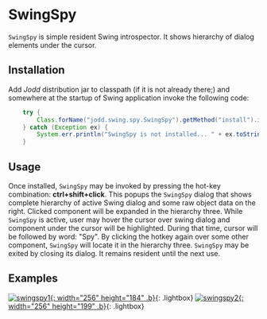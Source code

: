 <link rel="stylesheet" type="text/css" href="/css/jquery.lightbox.css"/>
<script type="text/javascript" src="/js/jquery.lightbox.js"></script>
<script type="text/javascript">
$(function() {
	$('a.lightbox').lightBox({
			imageLoading:			'/gfx/lightbox-ico-loading.gif',
			imageBtnPrev:			'/gfx/lightbox-btn-prev.gif',
			imageBtnNext:			'/gfx/lightbox-btn-next.gif',
			imageBtnClose:			'/gfx/lightbox-btn-close.gif',
			imageBlank:				'/gfx/lightbox-blank.gif',
	});
});
</script>

# SwingSpy

`SwingSpy` is simple resident Swing introspector. It shows hierarchy of
dialog elements under the cursor.

## Installation

Add *Jodd* distribution jar to classpath (if it is not already there;)
and somewhere at the startup of Swing application invoke the following
code:

~~~~~ java
    try {
    	Class.forName("jodd.swing.spy.SwingSpy").getMethod("install").invoke(null);
    } catch (Exception ex) {
    	System.err.println("SwingSpy is not installed... " + ex.toString());
    }
~~~~~

## Usage

Once installed, `SwingSpy` may be invoked by pressing the hot-key
combination: **ctrl+shift+click**. This popups the `SwingSpy` dialog
that shows complete hierarchy of active Swing dialog and some raw object
data on the right. Clicked component will be expanded in the hierarchy
three. While `SwingSpy` is active, user may hover the cursor over swing
dialog and component under the cursor will be highlighted. During that
time, cursor will be followed by word: "Spy". By clicking the hotkey
again over some other component, `SwingSpy` will locate it in the
hierarchy three. `SwingSpy` may be exited by closing its dialog. It
remains resident until the next use.

## Examples

[![swingspy1](swingspy_thumb.jpg){: width="256" height="184" .b}](swingspy.jpg){: .lightbox}
[![swingspy2](swingspy2_thumb.png){: width="256" height="199" .b}](swingspy2.png){: .lightbox}
